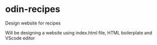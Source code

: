 # odin-recipes

Design website for recipes

Will be designing a website using index.html file, HTML boilerplate and VScode editor

